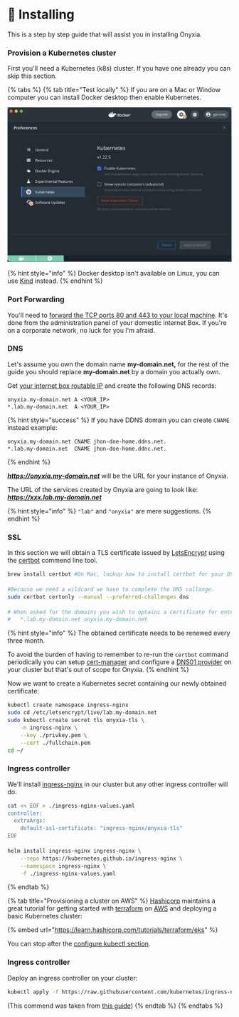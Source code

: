 # 🏁 Installing

This is a step by step guide that will assist you in installing Onyxia. &#x20;

### Provision a Kubernetes cluster

First you'll need a Kubernetes (k8s) cluster.  If you have one already you can skip this section.

{% tabs %}
{% tab title="Test locally" %}
If you are on a Mac or Window computer you can install Docker desktop then enable Kubernetes.

![Enable Kubernetes in Docker desktop](<.gitbook/assets/image (5).png>)

{% hint style="info" %}
Docker desktop isn't available on Linux, you can use [Kind](https://kind.sigs.k8s.io/) instead.
{% endhint %}

### Port Forwarding

You'll need to [forward the TCP ports 80 and 443 to your local machine](https://user-images.githubusercontent.com/6702424/174459930-23fb577c-11a2-49ef-a082-873f4139aca1.png).  It's done from the administration panel of your domestic internet Box. If you're on a corporate network, no luck for you I'm afraid.

### DNS

Let's assume you own the domain name **my-domain.net,** for the rest of the guide you should replace **my-domain.net** by a domain you actually own.

Get [your internet box routable IP](http://monip.org/) and create the following DNS records: &#x20;

```dns-zone-file
onyxia.my-domain.net A <YOUR_IP>
*.lab.my-domain.net  A <YOUR_IP>
```

{% hint style="success" %}
If you have DDNS domain you can create `CNAME` instead example: &#x20;

```
onyxia.my-domain.net CNAME jhon-doe-home.ddns.net.
*.lab.my-domain.net  CNAME jhon-doe-home.ddnc.net.
```
{% endhint %}

_**https://onyxia.my-domain.net**_ will be the URL for your instance of Onyxia.

The URL of the services created by Onyxia are going to look like: _**https://xxx.lab.my-domain.net**_

{% hint style="info" %}
`"lab"` and `"onyxia"` are mere suggestions.
{% endhint %}

### SSL

In this section we will obtain a TLS certificate issued by [LetsEncrypt](https://letsencrypt.org/) using the [certbot](https://certbot.eff.org/) commend line tool. &#x20;

```bash
brew install certbot #On Mac, lookup how to install certbot for your OS

#Because we need a wildcard we have to complete the DNS callange.  
sudo certbot certonly --manual --preferred-challenges dns

# When asked for the domains you wish to optains a certificate for enter:
#   *.lab.my-domain.net onyxia.my-domain.net 
```

{% hint style="info" %}
The obtained certificate needs to be renewed every three month. &#x20;

To avoid the burden of having to remember to re-run the `certbot` command periodically you can setup [cert-manager](https://cert-manager.io/) and configure a [DNS01 provider](https://cert-manager.io/docs/configuration/acme/dns01/#delegated-domains-for-dns01) on your cluster but that's out of scope for Onyxia. &#x20;
{% endhint %}

Now we want to create a Kubernetes secret containing our newly obtained certificate: &#x20;

```bash
kubectl create namespace ingress-nginx
sudo cd /etc/letsencrypt/live/lab.my-domain.net
sudo kubectl create secret tls onyxia-tls \
    -n ingress-nginx \
    --key ./privkey.pem \
    --cert ./fullchain.pem
cd ~/
```

### Ingress controller

We'll install [ingress-nginx](https://kubernetes.github.io/ingress-nginx/) in our cluster but any other ingress controller will do.

```bash
cat << EOF > ./ingress-nginx-values.yaml
controller:
  extraArgs:
    default-ssl-certificate: "ingress-nginx/onyxia-tls"
EOF

helm install ingress-nginx ingress-nginx \
    --repo https://kubernetes.github.io/ingress-nginx \
    --namespace ingress-nginx \
    -f ./ingress-nginx-values.yaml
```
{% endtab %}

{% tab title="Provisioning a cluster on AWS" %}
[Hashicorp](https://www.hashicorp.com/) maintains a great tutorial for getting started with [terraform](https://www.terraform.io/) on [AWS](https://aws.amazon.com/free/?trk=7214f2bf-dcfb-4d46-8a27-608345ad6b51\&sc\_channel=ps\&sc\_campaign=acquisition\&sc\_medium=ACQ-P|PS-GO|Brand|Desktop|SU|Core-Main|Core|FR|EN|Text\&s\_kwcid=AL!4422!3!454820903991!e!!g!!amazon%20web%20services\&ef\_id=CjwKCAjw77WVBhBuEiwAJ-YoJLQXmQRATR7nW2rfWnU3Rk704sb4-ggXveYG47rwLNq\_wBgX8SkNNRoCLy0QAvD\_BwE:G:s\&s\_kwcid=AL!4422!3!454820903991!e!!g!!amazon%20web%20services\&all-free-tier.sort-by=item.additionalFields.SortRank\&all-free-tier.sort-order=asc\&awsf.Free%20Tier%20Types=\*all\&awsf.Free%20Tier%20Categories=\*all) and deploying a basic Kubernetes cluster:

{% embed url="https://learn.hashicorp.com/tutorials/terraform/eks" %}

You can stop after the [configure kubectl section](https://learn.hashicorp.com/tutorials/terraform/eks#configure-kubectl). &#x20;

### Ingress controller &#x20;

Deploy an ingress controller on your cluster:

```bash
kubectl apply -f https://raw.githubusercontent.com/kubernetes/ingress-nginx/controller-v1.2.0/deploy/static/provider/aws/deploy.yaml
```

(This commend was taken from [this guide](https://kubernetes.github.io/ingress-nginx/deploy/#aws))
{% endtab %}
{% endtabs %}



















